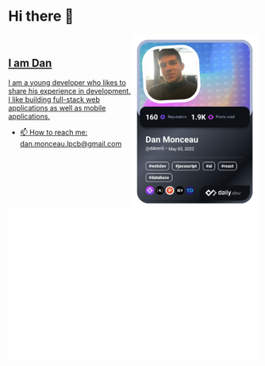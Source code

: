 # Hi there  👋

<div align="left">


 <a href="https://api.daily.dev/get?r=omBratteng" target="_blank" style="margin-top: 80px">
    <img 
      width="256"
      align="right"
      src="https://raw.githubusercontent.com/d4nm0/d4nm0/devcard/devcard.png"
    />
</div>

<br />

## I am Dan

I am a young developer who likes to share his experience in development. I like building full-stack web applications as well as mobile applications.

- 📫 How to reach me: [dan.monceau.lpcb@gmail.com](mailto:dan.monceau.lpcb@gmail.com)

![Metrics](https://raw.githubusercontent.com/d4nm0/d4nm0/main/github-metrics.svg)
![Most used languages](https://raw.githubusercontent.com/d4nm0/d4nm0/main/language.svg)
